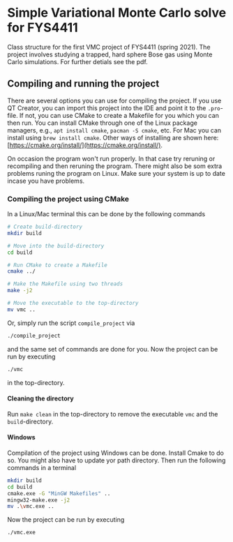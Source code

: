 # Simple Variational Monte Carlo solve for FYS4411

Class structure for the first VMC project of FYS4411 (spring 2021). The project involves studying a  trapped,  hard  sphere  Bose  gas using Monte Carlo simulations. For further detials see the pdf.


## Compiling and running the project
There are several options you can use for compiling the project. If you use QT Creator, you can import this project into the IDE and point it to the `.pro`-file. If not, you can use CMake to create a Makefile for you which you can then run. You can install CMake through one of the Linux package managers, e.g., `apt install cmake`, `pacman -S cmake`, etc. For Mac you can install using `brew install cmake`. Other ways of installing are shown here: [https://cmake.org/install/](https://cmake.org/install/).

On occasion the program won't run properly. In that case try reruning or recompiling and then reruning the program. There might also be som extra problems runing the program on Linux. Make sure your system is up to date incase you have problems.


### Compiling the project using CMake
In a Linux/Mac terminal this can be done by the following commands
```bash
# Create build-directory
mkdir build

# Move into the build-directory
cd build

# Run CMake to create a Makefile
cmake ../

# Make the Makefile using two threads
make -j2

# Move the executable to the top-directory
mv vmc ..
```
Or, simply run the script `compile_project` via
```bash
./compile_project
```
and the same set of commands are done for you. Now the project can be run by executing
```bash
./vmc
```
in the top-directory.

#### Cleaning the directory
Run `make clean` in the top-directory to remove the executable `vmc` and the `build`-directory.

#### Windows
Compilation of the project using Windows can be done. Install Cmake to do so. You might also have to update yor path directory. Then run the following commands in a terminal

```bash
mkdir build
cd build
cmake.exe -G "MinGW Makefiles" ..
mingw32-make.exe -j2
mv .\vmc.exe ..
```

Now the project can be run by executing
```bash
./vmc.exe
```
